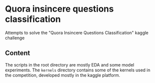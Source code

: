 # Quora insincere questions classification
Attempts to solve the "Quora Insincere Questions Classification" kaggle challenge

## Content
The scripts in the root directory are mostly EDA and some model experiments. The `kernels` directory contains some of the kernels used in the competition, developed mostly in the kaggle platform.
